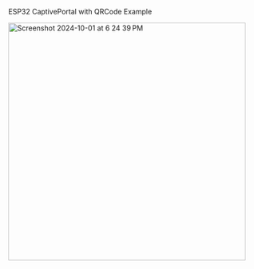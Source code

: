 ESP32 CaptivePortal with QRCode Example

<img width="475" alt="Screenshot 2024-10-01 at 6 24 39 PM" src="https://github.com/user-attachments/assets/6db0a2fe-6da8-43a7-87c9-924d9c320e30">
